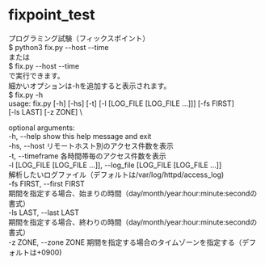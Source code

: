 # fixpoint_test
プログラミング試験（フィックスポイント）\
$ python3 fix.py --host --time \
または \
$ fix.py --host --time \
で実行できます。 \
細かいオプションは-hを追加すると表示されます。 \
$ fix.py -h \
usage: fix.py [-h] [-hs] [-t] [-l [LOG_FILE [LOG_FILE ...]]] [-fs FIRST] \
              [-ls LAST] [-z ZONE] \

optional arguments: \
  -h, --help            show this help message and exit \
  -hs, --host           リモートホスト別のアクセス件数を表示 \
  -t, --timeframe       各時間帯毎のアクセス件数を表示 \
  -l [LOG_FILE [LOG_FILE ...]], --log_file [LOG_FILE [LOG_FILE ...]] \
                        解析したいログファイル（デフォルトは/var/log/httpd/access_log) \
  -fs FIRST, --first FIRST \
                        期間を指定する場合、始まりの時間（day/month/year:hour:minute:secondの書式） \
  -ls LAST, --last LAST \
                        期間を指定する場合、終わりの時間（day/month/year:hour:minute:secondの書式） \
  -z ZONE, --zone ZONE  期間を指定する場合のタイムゾーンを指定する（デフォルトは+0900) 
